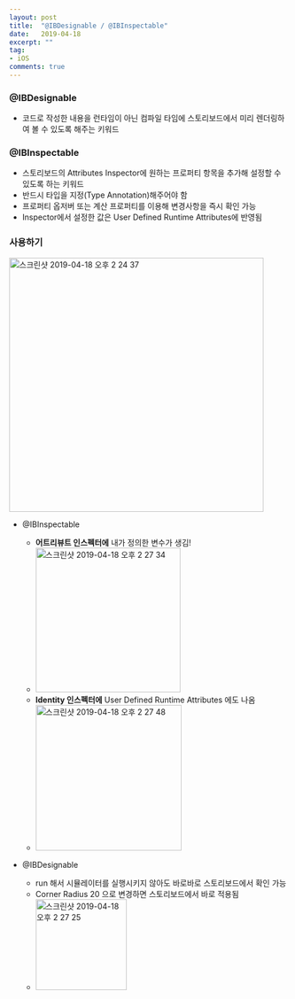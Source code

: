 ```yaml
---
layout: post
title:  "@IBDesignable / @IBInspectable"
date:   2019-04-18
excerpt: ""
tag:
- iOS
comments: true
---
```


### @IBDesignable
 - 코드로 작성한 내용을 런타임이 아닌 컴파일 타임에 스토리보드에서 미리 렌더링하여 볼 수 있도록 해주는 키워드

### @IBInspectable
 - 스토리보드의 Attributes Inspector에 원하는 프로퍼티 항목을 추가해 설정할 수 있도록 하는 키워드
 - 반드시 타입을 지정(Type Annotation)해주어야 함
 - 프로퍼티 옵저버 또는 계산 프로퍼티를 이용해 변경사항을 즉시 확인 가능
 - Inspector에서 설정한 값은 User Defined Runtime Attributes에 반영됨


### 사용하기
<img width="459" alt="스크린샷 2019-04-18 오후 2 24 37" src="https://user-images.githubusercontent.com/38423205/56338726-2ef9b580-61e6-11e9-9617-f07c2be541ed.png">

* @IBInspectable
  * **어트리뷰트 인스펙터에** 내가 정의한 변수가 생김!
  *  <img width="261" alt="스크린샷 2019-04-18 오후 2 27 34" src="https://user-images.githubusercontent.com/38423205/56338724-2e611f00-61e6-11e9-97a6-64e50ab93031.png">
  * **Identity 인스펙터에** User Defined Runtime Attributes 에도 나옴
  * <img width="263" alt="스크린샷 2019-04-18 오후 2 27 48" src="https://user-images.githubusercontent.com/38423205/56338723-2e611f00-61e6-11e9-88bb-00eef35d56d7.png">


* @IBDesignable
  * run 해서 시뮬레이터를 실행시키지 않아도 바로바로 스토리보드에서 확인 가능
  * Corner Radius 20 으로 변경하면 스토리보드에서 바로 적용됨
  * <img width="164" alt="스크린샷 2019-04-18 오후 2 27 25" src="https://user-images.githubusercontent.com/38423205/56338725-2e611f00-61e6-11e9-8209-10a572abcc24.png">
